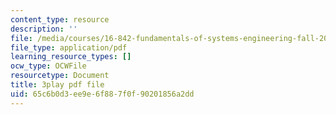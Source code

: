 ```yaml
---
content_type: resource
description: ''
file: /media/courses/16-842-fundamentals-of-systems-engineering-fall-2015/65c6b0d3ee9e6f887f0f90201856a2dd_sOkQ4HBmZXo.pdf
file_type: application/pdf
learning_resource_types: []
ocw_type: OCWFile
resourcetype: Document
title: 3play pdf file
uid: 65c6b0d3-ee9e-6f88-7f0f-90201856a2dd
---
```

